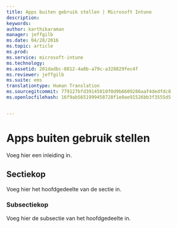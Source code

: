 ```yaml
---
title: Apps buiten gebruik stellen | Microsoft Intune
description: 
keywords: 
author: karthikaraman
manager: jeffgilb
ms.date: 04/28/2016
ms.topic: article
ms.prod: 
ms.service: microsoft-intune
ms.technology: 
ms.assetid: 201dadbc-8812-4a8b-a79c-a328829fec4f
ms.reviewer: jeffgilb
ms.suite: ems
translationtype: Human Translation
ms.sourcegitcommit: 779127bfd39145010f0d9b6609286aaf4dedfdc8
ms.openlocfilehash: 16f9ab5651999458728f1e0ae91526bb3f3555d5


---
```


# Apps buiten gebruik stellen
Voeg hier een inleiding in.

## Sectiekop
Voeg hier het hoofdgedeelte van de sectie in.

### Subsectiekop
Voeg hier de subsectie van het hoofdgedeelte in.




<!--HONumber=Jun16_HO4-->


